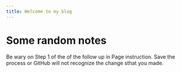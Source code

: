 ```yaml
---
title: Welcome to my blog
---
```

# Some random notes
Be wary on Step 1 of the of the follow up in Page instruction. Save the process or GitHub will not recognize the change sthat you made.
